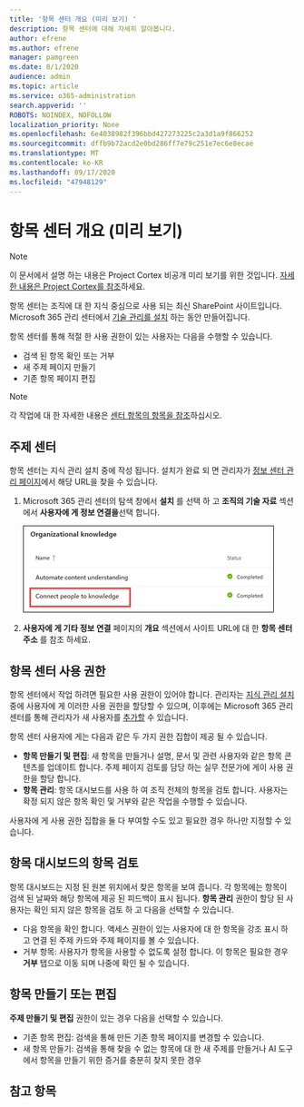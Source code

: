 ```yaml
---
title: '항목 센터 개요 (미리 보기) '
description: 항목 센터에 대해 자세히 알아봅니다.
author: efrene
ms.author: efrene
manager: pamgreen
ms.date: 8/1/2020
audience: admin
ms.topic: article
ms.service: o365-administration
search.appverid: ''
ROBOTS: NOINDEX, NOFOLLOW
localization_priority: None
ms.openlocfilehash: 6e4038982f396bbd427273225c2a3d1a9f866252
ms.sourcegitcommit: dffb9b72acd2e0bd286ff7e79c251e7ec6e8ecae
ms.translationtype: MT
ms.contentlocale: ko-KR
ms.lasthandoff: 09/17/2020
ms.locfileid: "47948129"
---
```

# <a name="topic-center-overview-preview"></a>항목 센터 개요 (미리 보기)

> [!Note] 
> 이 문서에서 설명 하는 내용은 Project Cortex 비공개 미리 보기를 위한 것입니다. [자세한 내용은 Project Cortex를 참조](https://aka.ms/projectcortex)하세요.

항목 센터는 조직에 대 한 지식 중심으로 사용 되는 최신 SharePoint 사이트입니다. Microsoft 365 관리 센터에서 [기술 관리를 설치](set-up-knowledge-network.md) 하는 동안 만들어집니다.

항목 센터를 통해 적절 한 사용 권한이 있는 사용자는 다음을 수행할 수 있습니다.

- 검색 된 항목 확인 또는 거부
- 새 주제 페이지 만들기
- 기존 항목 페이지 편집

> [!Note] 
> 각 작업에 대 한 자세한 내용은 [센터 항목의 항목을 참조](work-with-topics.md)하십시오.

## <a name="where-is-the-topic-center"></a>주제 센터

항목 센터는 지식 관리 설치 중에 작성 됩니다. 설치가 완료 되 면 관리자가 [정보 센터 관리 페이지](manage-knowledge-network.md)에서 해당 URL을 찾을 수 있습니다.

1. Microsoft 365 관리 센터의 탐색 창에서 **설치** 를 선택 하 고 **조직의 기술 자료** 섹션에서 **사용자에 게 정보 연결을**선택 합니다.

   ![전문 지식을 사용자에 게 연결](../media/content-understanding/manage-connect-people-to-knowledge.png) </br>

2. **사용자에 게 기타 정보 연결** 페이지의 **개요** 섹션에서 사이트 URL에 대 한 **항목 센터 주소** 를 참조 하세요.

## <a name="permissions-to-use-the-topic-center"></a>항목 센터 사용 권한

항목 센터에서 작업 하려면 필요한 사용 권한이 있어야 합니다. 관리자는 [지식 관리 설치](set-up-knowledge-network.md)중에 사용자에 게 이러한 사용 권한을 할당할 수 있으며, 이후에는 Microsoft 365 관리 센터를 통해 관리자가 새 사용자를 [추가할](give-user-permissions-to-the-topic-center.md) 수 있습니다.

항목 센터 사용자에 게는 다음과 같은 두 가지 권한 집합이 제공 될 수 있습니다.

- **항목 만들기 및 편집**: 새 항목을 만들거나 설명, 문서 및 관련 사용자와 같은 항목 콘텐츠를 업데이트 합니다. 주제 페이지 검토를 담당 하는 실무 전문가에 게이 사용 권한을 할당 합니다.
- **항목 관리**: 항목 대시보드를 사용 하 여 조직 전체의 항목을 검토 합니다. 사용자는 확정 되지 않은 항목 확인 및 거부와 같은 작업을 수행할 수 있습니다.

사용자에 게 사용 권한 집합을 둘 다 부여할 수도 있고 필요한 경우 하나만 지정할 수 있습니다. 

## <a name="reviewing-topics-in-the-topic-dashboard"></a>항목 대시보드의 항목 검토

항목 대시보드는 지정 된 원본 위치에서 찾은 항목을 보여 줍니다. 각 항목에는 항목이 검색 된 날짜와 해당 항목에 제공 된 피드백이 표시 됩니다. **항목 관리** 권한이 할당 된 사용자는 확인 되지 않은 항목을 검토 하 고 다음을 선택할 수 있습니다.
- 다음 항목을 확인 합니다. 액세스 권한이 있는 사용자에 대 한 항목을 강조 표시 하 고 연결 된 주제 카드와 주제 페이지를 볼 수 있습니다.
- 거부 항목: 사용자가 항목을 사용할 수 없도록 설정 합니다. 이 항목은 필요한 경우 **거부** 탭으로 이동 되며 나중에 확인 될 수 있습니다.

## <a name="create-or-edit-a-topic"></a>항목 만들기 또는 편집

**주제 만들기 및 편집** 권한이 있는 경우 다음을 선택할 수 있습니다.

- 기존 항목 편집: 검색을 통해 만든 기존 항목 페이지를 변경할 수 있습니다.
- 새 항목 만들기: 검색을 통해 찾을 수 없는 항목에 대 한 새 주제를 만들거나 AI 도구에서 항목을 만들기 위한 증거를 충분히 찾지 못한 경우






## <a name="see-also"></a>참고 항목



  






